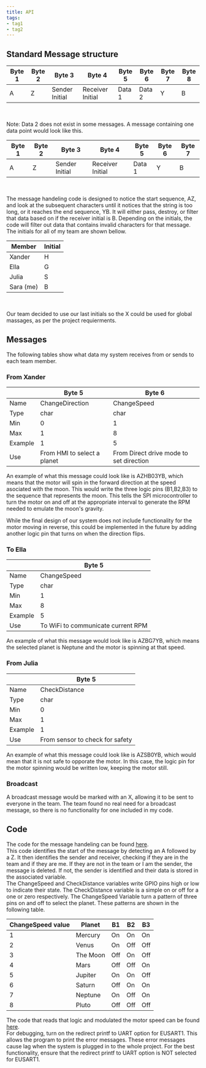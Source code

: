 ```yaml
---
title: API
tags:
- tag1
- tag2
---
```

## Standard Message structure
Byte 1|Byte 2|Byte 3|Byte 4|Byte 5|Byte 6|Byte 7|Byte 8|
------|------|------|------|------|------|------|------|
A|Z|Sender Initial|Receiver Initial|Data 1|Data 2|Y|B|
 <br>

Note: Data 2 does not exist in some messages. A message containing one data point would look like this. <br>

Byte 1|Byte 2|Byte 3|Byte 4|Byte 5|Byte 6|Byte 7|
------|------|------|------|------|------|------|
A|Z|Sender Initial|Receiver Initial|Data 1|Y|B|
<br>

The message handeling code is designed to notice the start sequence, AZ, and look at the subsequent characters until it notices that the string is too long, or it reaches the end sequence, YB. It will either pass, destroy, or filter that data based on if the receiver initial is B. Depending on the initials, the code will filter out data that contains invalid characters for that message.
<br>
The initials for all of my team are shown bellow. <br>

Member|Initial|
------|-------|
Xander|H|
Ella|G|
Julia|S|
Sara (me)|B|
<br>

Our team decided to use our last initials so the X could be used for global massages, as per the project requierments.

## Messages
The following tables show what data my system receives from or sends to each team member. 

### From Xander
&nbsp;|Byte 5|Byte 6|
------|------|------|
Name|ChangeDirection|ChangeSpeed|
Type|char|char        |
Min|0|1|
Max|1|8|
Example|1|5|
Use|From HMI to select a planet|From Direct drive mode to set direction|

An example of what this message could look like is AZHB03YB, which means that the motor will spin in the forward direction at the speed asociated with the moon. This would write the three logic pins (B1,B2,B3) to the sequence that represents the moon. This tells the SPI microcontroller to turn the motor on and off at the appropriate interval to generate the RPM needed to emulate the moon's gravity.

While the final design of our system does not include functionality for the motor moving in reverse, this could be implemented in the future by adding another logic pin that turns on when the direction flips.

### To Ella
&nbsp;|Byte 5|
------|------|
Name|ChangeSpeed|
Type|char|
Min|1|
Max|8|
Example|5|
Use|To WiFi to communicate current RPM|

An example of what this message would look like is AZBG7YB, which means the selected planet is Neptune and the motor is spinning at that speed.

### From Julia
&nbsp;|Byte 5|
------|------|
Name    |CheckDistance|
Type    |char     |
Min     |0            |
Max     |1            |
Example |1            |
Use|From sensor to check for safety|

An example of what this message could look like is AZSB0YB, which would mean that it is not safe to opporate the motor. In this case, the logic pin for the motor spinning would be written low, keeping the motor still.

### Broadcast
A broadcast message would be marked with an X, allowing it to be sent to everyone in the team. The team found no real need for a broadcast message, so there is no functionality for one included in my code.

## Code
The code for the message handeling can be found [here](https://github.com/user-attachments/files/20009027/MessageTest2.zip). <br>
This code identifies the start of the message by detecting an A followed by a Z. It then identifies the sender and receiver, checking if they are in the team and if they are me. If they are not in the team or I am the sender, the message is deleted. If not, the sender is identified and their data is stored in the associated variable. <br>
The ChangeSpeed and CheckDistance variables write GPIO pins high or low to indicate their state. The CheckDistance variable is a simple on or off for a one or zero respectively. The ChangeSpeed Variable turn a pattern of three pins on and off to select the planet. These patterns are shown in the following table.<br>

ChangeSpeed value|Planet|B1|B2|B3|
-----------------|------|----|----|----|
1|Mercury|On|On|On|
2|Venus|On|Off|Off|
3|The Moon|Off|On|Off|
4|Mars|Off|Off|On|
5|Jupiter|On|On|Off|
6|Saturn|Off|On|On|
7|Neptune|On|Off|On|
8|Pluto|Off|Off|Off|

The code that reads that logic and modulated the motor speed can be found [here](https://github.com/user-attachments/files/20009046/AdvancedSerialCom.zip).<br>
For debugging, turn on the redirect printf to UART option for EUSART1. This allows the program to print the error messages. These error messages cause lag when the system is plugged in to the whole project. For the best functionality, ensure that the redirect printf to UART option is NOT selected for EUSART1.

